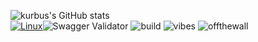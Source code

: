 ![kurbus's GitHub stats](https://github-readme-stats.vercel.app/api?username=kurbus&show_icons=true&theme=dark&count_private=true)<br>
[![Linux](https://svgshare.com/i/Zhy.svg)](https://svgshare.com/i/Zhy.svg)![Swagger Validator](https://img.shields.io/swagger/valid/3.0?specUrl=https%3A%2F%2Fgithub.com%2Fkurbus) ![build](https://img.shields.io/badge/build-definitely%20passing%20%3A%29-success) ![vibes](https://img.shields.io/badge/vibes-negative-critical) ![offthewall](https://img.shields.io/badge/wall-off%20of%20it-important)</br>
